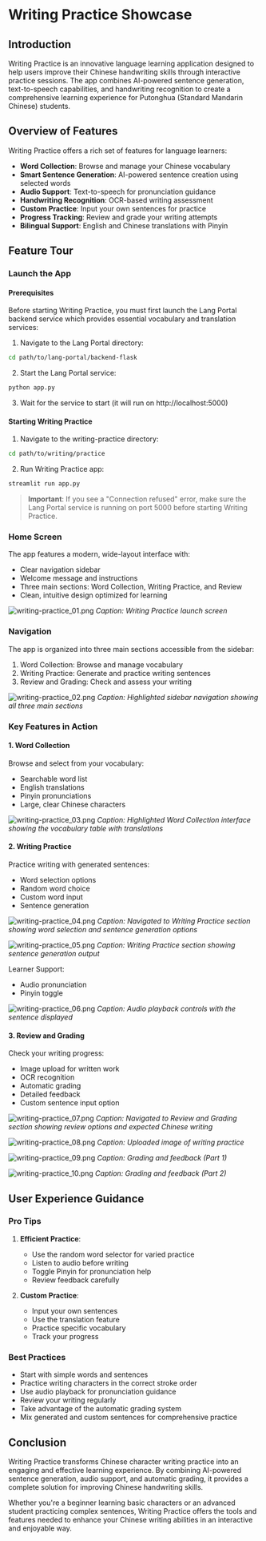 # Writing Practice Showcase

## Introduction

Writing Practice is an innovative language learning application designed to help users improve their Chinese handwriting skills through interactive practice sessions. The app combines AI-powered sentence generation, text-to-speech capabilities, and handwriting recognition to create a comprehensive learning experience for Putonghua (Standard Mandarin Chinese) students.

## Overview of Features

Writing Practice offers a rich set of features for language learners:

- **Word Collection**: Browse and manage your Chinese vocabulary
- **Smart Sentence Generation**: AI-powered sentence creation using selected words
- **Audio Support**: Text-to-speech for pronunciation guidance
- **Handwriting Recognition**: OCR-based writing assessment
- **Custom Practice**: Input your own sentences for practice
- **Progress Tracking**: Review and grade your writing attempts
- **Bilingual Support**: English and Chinese translations with Pinyin

## Feature Tour

### Launch the App

#### Prerequisites

Before starting Writing Practice, you must first launch the Lang Portal backend service which provides essential vocabulary and translation services:

1. Navigate to the Lang Portal directory:
```bash
cd path/to/lang-portal/backend-flask
```

2. Start the Lang Portal service:
```bash
python app.py
```

3. Wait for the service to start (it will run on http://localhost:5000)

#### Starting Writing Practice

1. Navigate to the writing-practice directory:
```bash
cd path/to/writing/practice
```

2. Run Writing Practice app:
```bash
streamlit run app.py
```

> **Important**: If you see a "Connection refused" error, make sure the Lang Portal service is running on port 5000 before starting Writing Practice.

### Home Screen

The app features a modern, wide-layout interface with:
- Clear navigation sidebar
- Welcome message and instructions
- Three main sections: Word Collection, Writing Practice, and Review
- Clean, intuitive design optimized for learning

![writing-practice_01.png](screenshots/writing-practice_01.png)
*Caption: Writing Practice launch screen*

### Navigation

The app is organized into three main sections accessible from the sidebar:

1. Word Collection: Browse and manage vocabulary
2. Writing Practice: Generate and practice writing sentences
3. Review and Grading: Check and assess your writing

![writing-practice_02.png](screenshots/writing-practice_02.png)
*Caption: Highlighted sidebar navigation showing all three main sections*

### Key Features in Action

#### 1. Word Collection
Browse and select from your vocabulary:
- Searchable word list
- English translations
- Pinyin pronunciations
- Large, clear Chinese characters

![writing-practice_03.png](screenshots/writing-practice_03.png)
*Caption: Highlighted Word Collection interface showing the vocabulary table with translations*

#### 2. Writing Practice
Practice writing with generated sentences:
- Word selection options
- Random word choice
- Custom word input
- Sentence generation

![writing-practice_04.png](screenshots/writing-practice_04.png)
*Caption: Navigated to Writing Practice section showing word selection and sentence generation options*

![writing-practice_05.png](screenshots/writing-practice_05.png)
*Caption: Writing Practice section showing sentence generation output*

Learner Support:
- Audio pronunciation
- Pinyin toggle

![writing-practice_06.png](screenshots/writing-practice_06.png)
*Caption: Audio playback controls with the sentence displayed*

#### 3. Review and Grading
Check your writing progress:
- Image upload for written work
- OCR recognition
- Automatic grading
- Detailed feedback
- Custom sentence input option

![writing-practice_07.png](screenshots/writing-practice_07.png)
*Caption: Navigated to Review and Grading section showing review options and expected Chinese writing*

![writing-practice_08.png](screenshots/writing-practice_08.png)
*Caption: Uploaded image of writing practice*

![writing-practice_09.png](screenshots/writing-practice_09.png)
*Caption: Grading and feedback (Part 1)*

![writing-practice_10.png](screenshots/writing-practice_10.png)
*Caption: Grading and feedback (Part 2)*

## User Experience Guidance

### Pro Tips

1. **Efficient Practice**:
   - Use the random word selector for varied practice
   - Listen to audio before writing
   - Toggle Pinyin for pronunciation help
   - Review feedback carefully

2. **Custom Practice**:
   - Input your own sentences
   - Use the translation feature
   - Practice specific vocabulary
   - Track your progress

### Best Practices

- Start with simple words and sentences
- Practice writing characters in the correct stroke order
- Use audio playback for pronunciation guidance
- Review your writing regularly
- Take advantage of the automatic grading system
- Mix generated and custom sentences for comprehensive practice

## Conclusion

Writing Practice transforms Chinese character writing practice into an engaging and effective learning experience. By combining AI-powered sentence generation, audio support, and automatic grading, it provides a complete solution for improving Chinese handwriting skills.

Whether you're a beginner learning basic characters or an advanced student practicing complex sentences, Writing Practice offers the tools and features needed to enhance your Chinese writing abilities in an interactive and enjoyable way.
